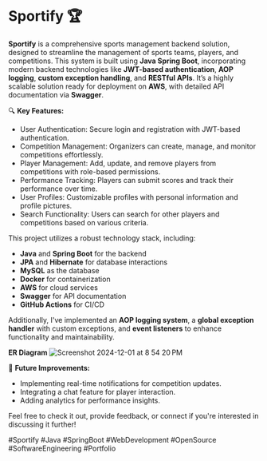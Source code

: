 # Sportify 🏆
**Sportify** is a comprehensive sports management backend solution, designed to streamline the management of sports teams, players, and competitions. This system is built using **Java Spring Boot**, incorporating modern backend technologies like **JWT-based authentication**, **AOP logging**, **custom exception handling**, and **RESTful APIs**. It’s a highly scalable solution ready for deployment on **AWS**, with detailed API documentation via **Swagger**.

🔍 **Key Features:**
- User Authentication: Secure login and registration with JWT-based authentication.
- Competition Management: Organizers can create, manage, and monitor competitions effortlessly.
- Player Management: Add, update, and remove players from competitions with role-based permissions.
- Performance Tracking: Players can submit scores and track their performance over time.
- User Profiles: Customizable profiles with personal information and profile pictures.
- Search Functionality: Users can search for other players and competitions based on various criteria.

This project utilizes a robust technology stack, including:
- **Java** and **Spring Boot** for the backend
- **JPA** and **Hibernate** for database interactions
- **MySQL** as the database
- **Docker** for containerization
- **AWS** for cloud services
- **Swagger** for API documentation
- **GitHub Actions** for CI/CD

Additionally, I've implemented an **AOP logging system**, a **global exception handler** with custom exceptions, and **event listeners** to enhance functionality and maintainability.


**ER Diagram**
![Screenshot 2024-12-01 at 8 54 20 PM](https://github.com/user-attachments/assets/7d7c08de-6fef-4091-bc7d-e7b04646cc81)


📝 **Future Improvements:**
- Implementing real-time notifications for competition updates.
- Integrating a chat feature for player interaction.
- Adding analytics for performance insights.
  

Feel free to check it out, provide feedback, or connect if you're interested in discussing it further!

#Sportify #Java #SpringBoot #WebDevelopment #OpenSource #SoftwareEngineering #Portfolio
